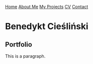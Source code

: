 <html>
<head>
<title>Game Development Portfolio</title>
<link rel="stylesheet" href="styles.css">
<div class="topnav">
  <a class="active" href="#home">Home</a>
  <a href="#aboutme">About Me</a>
  <a href="#projects">My Projects</a>
  <a href="#cv">CV</a>
  <a href="#contact">Contact</a>
</div>
</head>
<body>

<h1>Benedykt Cieśliński</h1>
<h2>Portfolio</h2>
<p>This is a paragraph.</p>

</body>
</html>